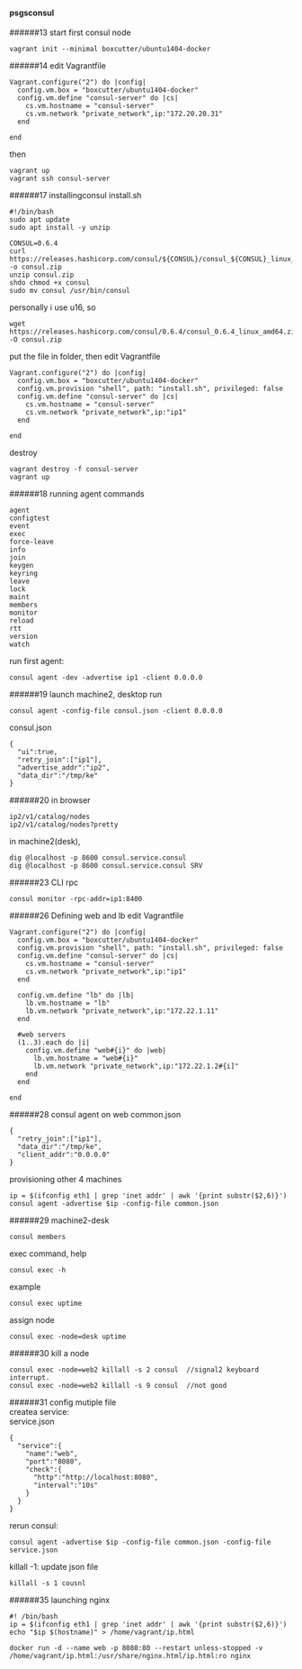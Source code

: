 #### psgsconsul
######13
start first consul node
```
vagrant init --minimal boxcutter/ubuntu1404-docker
```
######14 
edit Vagrantfile
```
Vagrant.configure("2") do |config|
  config.vm.box = "boxcutter/ubuntu1404-docker"
  config.vm.define "consul-server" do |cs|
    cs.vm.hostname = "consul-server"
    cs.vm.network "private_network",ip:"172.20.20.31"
  end

end
```
then
```
vagrant up
vagrant ssh consul-server
```
######17 installingconsul
install.sh
```
#!/bin/bash
sudo apt update
sudo apt install -y unzip

CONSUL=0.6.4
curl https://releases.hashicorp.com/consul/${CONSUL}/consul_${CONSUL}_linux_amd64.zip -o consul.zip
unzip consul.zip
shdo chmod +x consul
sudo mv consul /usr/bin/consul
```
personally i use u16, so
```
wget https://releases.hashicorp.com/consul/0.6.4/consul_0.6.4_linux_amd64.zip -O consul.zip
```
put the file in folder, then edit Vagrantfile
```
Vagrant.configure("2") do |config|
  config.vm.box = "boxcutter/ubuntu1404-docker"
  config.vm.provision "shell", path: "install.sh", privileged: false
  config.vm.define "consul-server" do |cs|
    cs.vm.hostname = "consul-server"
    cs.vm.network "private_network",ip:"ip1"
  end

end
```
destroy
```
vagrant destroy -f consul-server
vagrant up
```
######18 running agent
commands
```
agent
configtest
event
exec
force-leave
info
join
keygen
keyring
leave
lock
maint
members
monitor
reload
rtt
version
watch
```
run first agent:
```
consul agent -dev -advertise ip1 -client 0.0.0.0
```
######19
launch machine2, desktop
run
```
consul agent -config-file consul.json -client 0.0.0.0
```
consul.json
```
{
  "ui":true,
  "retry_join":["ip1"],
  "advertise_addr":"ip2",
  "data_dir":"/tmp/ke"
}
```
######20
in browser
```
ip2/v1/catalog/nodes
ip2/v1/catalog/nodes?pretty
```
in machine2(desk),
```
dig @localhost -p 8600 consul.service.consul
dig @localhost -p 8600 consul.service.consul SRV
```

######23 CLI rpc
```
consul monitor -rpc-addr=ip1:8400
```

######26 Defining web and lb
edit Vagrantfile
```
Vagrant.configure("2") do |config|
  config.vm.box = "boxcutter/ubuntu1404-docker"
  config.vm.provision "shell", path: "install.sh", privileged: false
  config.vm.define "consul-server" do |cs|
    cs.vm.hostname = "consul-server"
    cs.vm.network "private_network",ip:"ip1"
  end
  
  config.vm.define "lb" do |lb|
    lb.vm.hostname = "lb"
    lb.vm.network "private_network",ip:"172.22.1.11"
  end
  
  #web servers
  (1..3).each do |i|
    config.vm.define "web#{i}" do |web|
      lb.vm.hostname = "web#{i}"
      lb.vm.network "private_network",ip:"172.22.1.2#{i]"
    end
  end

end
```
######28 consul agent on web
common.json
```
{
  "retry_join":["ip1"],
  "data_dir":"/tmp/ke",
  "client_addr":"0.0.0.0"
}
```
provisioning other 4 machines
```
ip = $(ifconfig eth1 | grep 'inet addr' | awk '{print substr($2,6)}')
consul agent -advertise $ip -config-file common.json
```
######29
machine2-desk
```
consul members
```
exec command, help
```
consul exec -h
```
example
```
consul exec uptime
```
assign node
```
consul exec -node=desk uptime
```
######30
kill a node
```
consul exec -node=web2 killall -s 2 consul  //signal2 keyboard interrupt.
consul exec -node=web2 killall -s 9 consul  //not good
```

######31
config  mutiple file  
createa service:  
service.json
```
{
  "service":{
    "name":"web",
    "port":"8080",
    "check":{
      "http":"http://localhost:8080",
      "interval":"10s"
    }
  }
}
```
rerun consul:
```
consul agent -advertise $ip -config-file common.json -config-file service.json
```
killall -1: update json file
```
killall -s 1 cousnl
```
######35 launching nginx
```
#! /bin/bash
ip = $(ifconfig eth1 | grep 'inet addr' | awk '{print substr($2,6)}')
echo "$ip $(hostname)" > /home/vagrant/ip.html

docker run -d --name web -p 8080:80 --restart unless-stopped -v /home/vagrant/ip.html:/usr/share/nginx.html/ip.html:ro nginx
```

